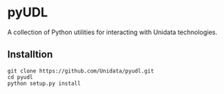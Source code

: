 # pyUDL

A collection of Python utilities for interacting with Unidata technologies.

## Installtion

    git clone https://github.com/Unidata/pyudl.git
    cd pyudl
    python setup.py install
